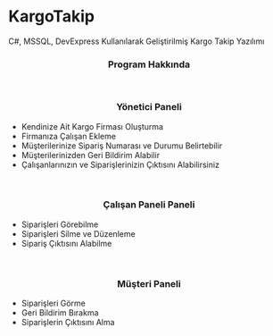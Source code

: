 # KargoTakip
C#, MSSQL, DevExpress Kullanılarak Geliştirilmiş Kargo Takip Yazılımı</br>
<h3><center>Program Hakkında</center></h3></br>
<h3><center>Yönetici Paneli</center></h3>
<ul>
  <li>Kendinize Ait Kargo Firması Oluşturma</li>
  <li>Firmanıza Çalışan Ekleme</li>
  <li>Müşterilerinize Sipariş Numarası ve Durumu Belirtebilir</li>
  <li>Müşterilerinizden Geri Bildirim Alabilir</li>
  <li>Çalışanlarınızın ve Siparişlerinizin Çıktısını Alabilirsiniz</li>
  </ul>
  </br>
  <h3><center>Çalışan Paneli Paneli</center></h3>
<ul>
  <li>Siparişleri Görebilme</li>
  <li>Siparişleri Silme ve Düzenleme</li>
  <li>Sipariş Çıktısını Alabilme</li>
  </ul>
  </br>
  <h3><center>Müşteri Paneli</center></h3>
  <ul>
  <li>Siparişleri Görme</li>
  <li>Geri Bildirim Bırakma</li>
  <li>Siparişlerin Çıktısını Alma</li>
  </ul>
